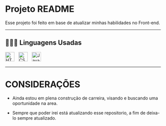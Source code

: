 # Projeto README

Esse projeto foi feito em base de atualizar minhas habilidades no Front-end.

---

## 👨🏽‍💻 Linguagens Usadas

<img 
    align="left" 
    alt="HTML"
    title="HTML" 
    width="30px" 
    style="padding-right: 10px;" 
    src="https://cdn.jsdelivr.net/gh/devicons/devicon@latest/icons/html5/html5-original.svg" 
/>
<img 
    align="left" 
    alt="CSS" 
    title="CSS"
    width="30px" 
    style="padding-right: 10px;" 
    src="https://cdn.jsdelivr.net/gh/devicons/devicon@latest/icons/css3/css3-original.svg" 
/>
<img 
    align="left" 
    alt="JavaScript" 
    title="JavaScript"
    width="30px" 
    style="padding-right: 10px;" 
    src="https://cdn.jsdelivr.net/gh/devicons/devicon@latest/icons/javascript/javascript-original.svg" 
/>

<br/>

<br/>

---

# CONSIDERAÇÕES

* Ainda estou em plena construção de carreira, visando e buscando uma oportunidade na area.

* Sempre que poder irei está atualizando esse repositorio, a fim de deixa-lo sempre atualizado.
